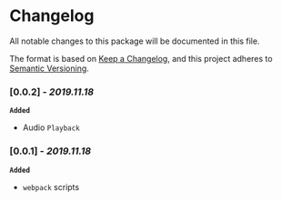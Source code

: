 # Changelog

All notable changes to this package will be documented in this file.

The format is based on [Keep a Changelog](https://keepachangelog.com/en/1.0.0/),
and this project adheres to [Semantic Versioning](https://semver.org/spec/v2.0.0.html).

### [0.0.2] - _2019.11.18_

**`Added`**

-   Audio `Playback`

### [0.0.1] - _2019.11.18_

**`Added`**

-   `webpack` scripts

